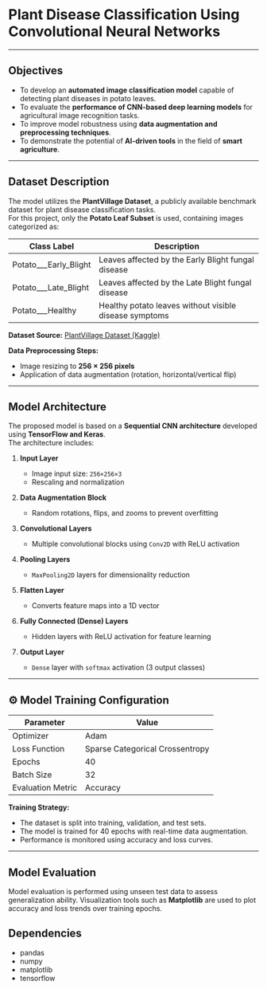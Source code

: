 # Plant Disease Classification Using Convolutional Neural Networks
---

## Objectives

- To develop an **automated image classification model** capable of detecting plant diseases in potato leaves.  
- To evaluate the **performance of CNN-based deep learning models** for agricultural image recognition tasks.  
- To improve model robustness using **data augmentation and preprocessing techniques**.  
- To demonstrate the potential of **AI-driven tools** in the field of **smart agriculture**.

---

## Dataset Description

The model utilizes the **PlantVillage Dataset**, a publicly available benchmark dataset for plant disease classification tasks.  
For this project, only the **Potato Leaf Subset** is used, containing images categorized as:

| Class Label | Description |
|--------------|-------------|
| Potato___Early_Blight | Leaves affected by the Early Blight fungal disease |
| Potato___Late_Blight | Leaves affected by the Late Blight fungal disease |
| Potato___Healthy | Healthy potato leaves without visible disease symptoms |

**Dataset Source:** [PlantVillage Dataset (Kaggle)](https://www.kaggle.com/datasets/arjuntejaswi/plant-village)

**Data Preprocessing Steps:**
- Image resizing to **256 × 256 pixels**
- Application of data augmentation (rotation, horizontal/vertical flip)

---

## Model Architecture

The proposed model is based on a **Sequential CNN architecture** developed using **TensorFlow and Keras**.  
The architecture includes:

1. **Input Layer**  
   - Image input size: `256×256×3`  
   - Rescaling and normalization  

2. **Data Augmentation Block**  
   - Random rotations, flips, and zooms to prevent overfitting  

3. **Convolutional Layers**  
   - Multiple convolutional blocks using `Conv2D` with ReLU activation  

4. **Pooling Layers**  
   - `MaxPooling2D` layers for dimensionality reduction  

5. **Flatten Layer**  
   - Converts feature maps into a 1D vector  

6. **Fully Connected (Dense) Layers**  
   - Hidden layers with ReLU activation for feature learning  

7. **Output Layer**  
   - `Dense` layer with `softmax` activation (3 output classes)  

---

## ⚙️ Model Training Configuration

| Parameter | Value |
|------------|--------|
| Optimizer | Adam |
| Loss Function | Sparse Categorical Crossentropy |
| Epochs | 40 |
| Batch Size | 32 |
| Evaluation Metric | Accuracy |

**Training Strategy:**
- The dataset is split into training, validation, and test sets.  
- The model is trained for 40 epochs with real-time data augmentation.  
- Performance is monitored using accuracy and loss curves.

---

## Model Evaluation

Model evaluation is performed using unseen test data to assess generalization ability.
Visualization tools such as **Matplotlib** are used to plot accuracy and loss trends over training epochs.

## Dependencies
- pandas
- numpy
- matplotlib
- tensorflow
